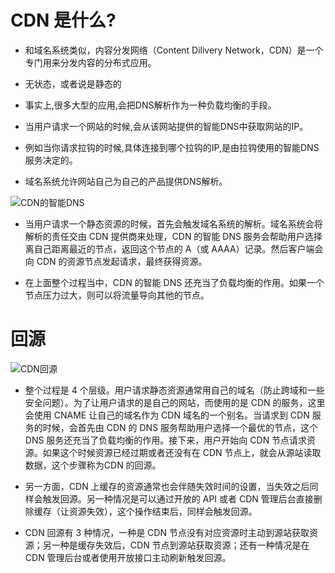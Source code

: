 # CDN 是什么?

* 和域名系统类似，内容分发网络（Content Dilivery Network，CDN）是一个专门用来分发内容的分布式应用。
* 无状态，或者说是静态的


* 事实上,很多大型的应用,会把DNS解析作为一种负载均衡的手段。
* 当用户请求一个网站的时候,会从该网站提供的智能DNS中获取网站的IP。
* 例如当你请求拉钩的时候,具体连接到哪个拉钩的IP,是由拉钩使用的智能DNS服务决定的。
* 域名系统允许网站自己为自己的产品提供DNS解析。


![CDN的智能DNS](https://s0.lgstatic.com/i/image6/M00/41/EE/CioPOWCvAPCAKWMAAAM_tmZAhpc658.png)

* 当用户请求一个静态资源的时候，首先会触发域名系统的解析。域名系统会将解析的责任交由 CDN 提供商来处理，CDN 的智能 DNS 服务会帮助用户选择离自己距离最近的节点，返回这个节点的 A（或 AAAA）记录。然后客户端会向 CDN 的资源节点发起请求，最终获得资源。

* 在上面整个过程当中，CDN 的智能 DNS 还充当了负载均衡的作用。如果一个节点压力过大，则可以将流量导向其他的节点。


# 回源

![CDN回源](https://s0.lgstatic.com/i/image6/M01/41/89/Cgp9HWCsuLeABoBAAAJfmJcMOc0952.png)
* 整个过程是 4 个层级。用户请求静态资源通常用自己的域名（防止跨域和一些安全问题）。为了让用户请求的是自己的网站，而使用的是 CDN 的服务，这里会使用 CNAME 让自己的域名作为 CDN 域名的一个别名。当请求到 CDN 服务的时候，会首先由 CDN 的 DNS 服务帮助用户选择一个最优的节点，这个 DNS 服务还充当了负载均衡的作用。接下来，用户开始向 CDN 节点请求资源。如果这个时候资源已经过期或者还没有在 CDN 节点上，就会从源站读取数据，这个步骤称为CDN 的回源。

* 另一方面，CDN 上缓存的资源通常也会伴随失效时间的设置，当失效之后同样会触发回源。另一种情况是可以通过开放的 API 或者 CDN 管理后台直接删除缓存（让资源失效），这个操作结束后，同样会触发回源。


* CDN 回源有 3 种情况，一种是 CDN 节点没有对应资源时主动到源站获取资源；另一种是缓存失效后，CDN 节点到源站获取资源；还有一种情况是在 CDN 管理后台或者使用开放接口主动刷新触发回源。